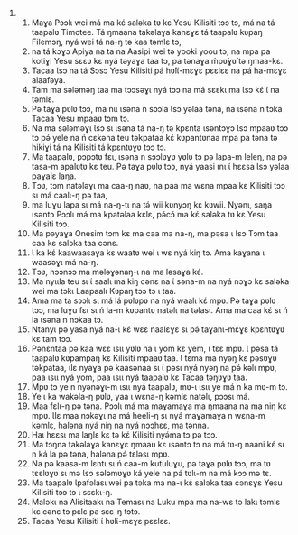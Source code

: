 <ol>
  <li>
    <ol>
      <li>Maɣa Pɔɔlɩ wei má ma kɛ́ saləka tʋ kɛ Yesu Kilisiti tɔɔ tɔ, má na tá taapalʋ Timotee. Tá ŋmaana takəlaɣa kanɛɣɛ tá taapalʋ kʋpaŋ Filemɔŋ, nyá wei tá na-ŋ tə kaa təmlɛ tɔ,</li>
      <li>na tá kɔɣɔ Apiya na ta na Aasipi wei tə yooki yoou tɔ, na mpa pa kotiɣi Yesu sɛɛʋ kɛ nyá təyaɣa taa tɔ, pa tənaɣa ḿpʋ́ɣʋ́ tə ŋmaa-kɛ.</li>
      <li>Tacaa Ɩsɔ na tá Sɔsɔ Yesu Kilisiti pá hʋ́lɩ́-mɛɣɛ pɛɛlɛɛ na pá ha-mɛɣɛ alaafəya.</li>
      <li>Tam ma sələməŋ taa ma tɔɔsəɣɩ nyá tɔɔ na má sɛɛkɩ ma Ɩsɔ kɛ́ ɩ́ na təmlɛ.</li>
      <li>Pə taɣa pʋlʋ tɔɔ, ma nɩɩ ɩsəna n sɔɔla Ɩsɔ yəlaa təna, na ɩsəna n tɔka Tacaa Yesu mpaaʋ tɔm tɔ.</li>
      <li>Na ma sələməɣɩ Ɩsɔ sɩ ɩsəna tá na-ŋ tə kpɛnta ɩsəntɔɣɔ Ɩsɔ mpaaʋ tɔɔ tɔ pə́ yele na ń cɛkəna teu təkpataa kɛ́ kʋpantʋnaa mpa pa təna tə hikiɣi tá na Kilisiti tá kpɛntʋɣʋ tɔɔ tɔ.</li>
      <li>Ma taapalʋ, pɔpɔtʋ fɛɩ, ɩsəna n sɔɔlʋɣʋ yʋlʋ tɔ pə lapa-m leleŋ, na pə tasa-m apalʋtʋ kɛ teu. Pə taɣa pʋlʋ tɔɔ, nyá yaasi ɩnɩ ɩ́ hɛɛsa Ɩsɔ yəlaa paɣalɛ laŋa.</li>
      <li>Tɔʋ, tɔm natələɣɩ ma caa-ŋ naʋ, na paa ma wɛna mpaa kɛ Kilisiti tɔɔ sɩ má caalɩ-ŋ pə taa,</li>
      <li>ma luɣu lapa sɩ má na-ŋ-tɩ na tə́ wii kʋnyɔŋ kɛ kʋwii. Nyənɩ, saŋa ɩsəntɔ Pɔɔlɩ má ma kpatəlaa kɛlɛ, pə́cɔ́ ma kɛ́ saləka tʋ kɛ Yesu Kilisiti tɔɔ.</li>
      <li>Ma pəyaɣa Onesim tɔm kɛ ma caa ma na-ŋ, ma pəsa ɩ Ɩsɔ Tɔm taa caa kɛ saləka taa cənɛ.</li>
      <li>Ɩ ka kɛ́ kaawaasaɣa kɛ waatʋ wei ɩ wɛ nyá kiŋ tɔ. Ama kaɣana ɩ waasəɣɩ má na-ŋ.</li>
      <li>Tɔʋ, nɔɔnɔɔ ma mələɣənaŋ-ɩ na ma ləsaɣa kɛ́.</li>
      <li>Ma nyɩɩla teu sɩ ɩ́ saalɩ ma kiŋ cənɛ na ɩ́ səna-m na nyá nɔɣɔ kɛ saləka wei ma tɔkɩ Laapaalɩ Kʋpaŋ tɔɔ tɔ ɩ taa.</li>
      <li>Ama ma ta sɔɔlɩ sɩ má lá pʋlʋpʋ na nyá waalɩ kɛ́ mpʋ. Pə taɣa pʋlʋ tɔɔ, ma luɣu fɛɩ sɩ ń la-m kʋpantʋ natəlɩ na təlasɩ. Ama ma caa kɛ́ sɩ ń la ɩsəna n nɔkaa tɔ.</li>
      <li>Ntanyɩ pə yasa nyá na-ɩ kɛ́ wɛɛ naalɛɣɛ sɩ pə́ taɣanɩ-mɛɣɛ kpɛntʋɣʋ kɛ tam tɔɔ.</li>
      <li>Pənɛntaa pə kaa wɛɛ ɩsɩɩ yʋlʋ na ɩ yom kɛ yem, ɩ tɛɛ mpʋ. Ɩ pəsa tá taapalʋ kʋpampaŋ kɛ Kilisiti mpaaʋ taa. Ɩ tɛma ma nyəŋ kɛ pəsʋɣʋ təkpataa, ɩlɛ nyaɣa pə kaasənaa sɩ ɩ́ pəsɩ nyá nyəŋ na pə́ kəlɩ mpʋ, paa ɩsɩɩ nyá yom, paa ɩsɩɩ nyá taapalʋ kɛ Tacaa təŋʋɣʋ taa.</li>
      <li>Mpʋ tɔ ye n nyənəɣɩ-m ɩsɩɩ nyá taapalʋ, mʋ-ɩ ɩsɩɩ ye má n ka mʋ-m tɔ.</li>
      <li>Ye ɩ ka wakəla-ŋ pʋlʋ, yaa ɩ wɛna-ŋ kəmlɛ natəlɩ, pɔɔsɩ má.</li>
      <li>Maa fɛlɩ-ŋ pə təna. Pɔɔlɩ má ma maɣamaɣa ma ŋmaana na ma niŋ kɛ mpʋ. Ɩlɛ maa nɔkəɣɩ na má heeli-ŋ sɩ nyá maɣamaɣa n wɛna-m kəmlɛ, haləna nyá niŋ na nyá nɔɔhɛɛ, ma tənna.</li>
      <li>Haɩ hɛɛsɩ ma laŋlɛ kɛ tə kɛ́ Kilisiti nyə́ma tɔ pə tɔɔ.</li>
      <li>Ma tɔŋna takəlaɣa kanɛɣɛ ŋmaaʋ kɛ ɩsəntɔ tɔ na má tʋ-ŋ naani kɛ́ sɩ n ká la pə təna, haləna pə́ tɛləsɩ mpʋ.</li>
      <li>Na pə kaasa-m lɛntɩ sɩ ń caa-m kutuluɣu, pə taɣa pʋlʋ tɔɔ, ma tʋ tɛɛlʋɣʋ sɩ mə Ɩsɔ sələmʋɣʋ ká yele na pá tʋlɩ-m na má kɔɔ mə tɛ.</li>
      <li>Ma taapalʋ Ɩpafəlasɩ wei pa təka ma na-ɩ kɛ́ saləka taa cənɛɣɛ Yesu Kilisiti tɔɔ tɔ ɩ sɛɛkɩ-ŋ.</li>
      <li>Maləkɩ na Alisitaakɩ na Temasɩ na Luku mpa ma na-wɛ tə lakɩ təmlɛ kɛ cənɛ tɔ pɛlɛ pa sɛɛ-ŋ tɔtɔ.</li>
      <li>Tacaa Yesu Kilisiti ɩ́ hʋ́lɩ́-mɛɣɛ pɛɛlɛɛ.</li>
    </ol>
  </li>
</ol>